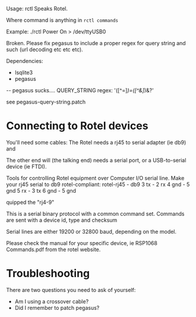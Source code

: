 

Usage: rctl <command>
Speaks Rotel.

Where command is anything in `rctl commands`

Example: 
 ./rctl Power On > /dev/ttyUSB0

Broken. Please fix pegasus to include a proper regex for query string
and such (url decoding etc etc etc).

Dependencies:
 - lsqlite3
 - pegasus

-- pegasus sucks.... 
QUERY_STRING regex: '([^=]*)=([^&]*)&?'

see pegasus-query-string.patch

Connecting to Rotel devices
============================

You'll need some cables: 
The Rotel needs a rj45 to serial adapter (ie db9) and

The other end will (the talking end) needs
a serial port, or a USB-to-serial device (ie FTDI).

Tools for controlling Rotel equipment over Computer I/O serial line.
Make your rj45 serial to db9 rotel-compliant:
rotel-rj45  - db9
3 tx        - 2 rx
4 gnd       - 5 gnd
5 rx        - 3 tx
6 gnd       - 5 gnd

quipped the "rj4-9"

This is a serial binary protocol with a common command set.
Commands are sent with a device id, type and checksum

Serial lines are either 19200 or 32800 baud, depending on the model.

Please check the manual for your specific device, ie RSP1068 Commands.pdf
from the rotel website.

Troubleshooting
===============

There are two questions you need to ask of yourself:

 * Am I using a crossover cable?
 * Did I remember to patch pegasus?




